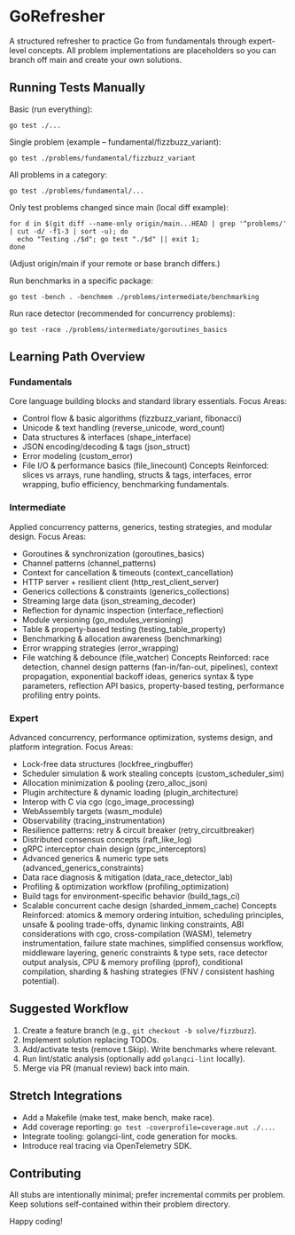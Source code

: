 # GoRefresher
A structured refresher to practice Go from fundamentals through expert-level concepts. All problem implementations are placeholders so you can branch off main and create your own solutions.

## Running Tests Manually

Basic (run everything):
```
go test ./...
```

Single problem (example – fundamental/fizzbuzz_variant):
```
go test ./problems/fundamental/fizzbuzz_variant
```

All problems in a category:
```
go test ./problems/fundamental/...
```

Only test problems changed since main (local diff example):
```
for d in $(git diff --name-only origin/main...HEAD | grep '^problems/' | cut -d/ -f1-3 | sort -u); do 
  echo "Testing ./$d"; go test "./$d" || exit 1; 
done
```
(Adjust origin/main if your remote or base branch differs.)

Run benchmarks in a specific package:
```
go test -bench . -benchmem ./problems/intermediate/benchmarking
```

Run race detector (recommended for concurrency problems):
```
go test -race ./problems/intermediate/goroutines_basics
```

## Learning Path Overview

### Fundamentals
Core language building blocks and standard library essentials.
Focus Areas:
- Control flow & basic algorithms (fizzbuzz_variant, fibonacci)
- Unicode & text handling (reverse_unicode, word_count)
- Data structures & interfaces (shape_interface)
- JSON encoding/decoding & tags (json_struct)
- Error modeling (custom_error)
- File I/O & performance basics (file_linecount)
Concepts Reinforced: slices vs arrays, rune handling, structs & tags, interfaces, error wrapping, bufio efficiency, benchmarking fundamentals.

### Intermediate
Applied concurrency patterns, generics, testing strategies, and modular design.
Focus Areas:
- Goroutines & synchronization (goroutines_basics)
- Channel patterns (channel_patterns)
- Context for cancellation & timeouts (context_cancellation)
- HTTP server + resilient client (http_rest_client_server)
- Generics collections & constraints (generics_collections)
- Streaming large data (json_streaming_decoder)
- Reflection for dynamic inspection (interface_reflection)
- Module versioning (go_modules_versioning)
- Table & property-based testing (testing_table_property)
- Benchmarking & allocation awareness (benchmarking)
- Error wrapping strategies (error_wrapping)
- File watching & debounce (file_watcher)
Concepts Reinforced: race detection, channel design patterns (fan-in/fan-out, pipelines), context propagation, exponential backoff ideas, generics syntax & type parameters, reflection API basics, property-based testing, performance profiling entry points.

### Expert
Advanced concurrency, performance optimization, systems design, and platform integration.
Focus Areas:
- Lock-free data structures (lockfree_ringbuffer)
- Scheduler simulation & work stealing concepts (custom_scheduler_sim)
- Allocation minimization & pooling (zero_alloc_json)
- Plugin architecture & dynamic loading (plugin_architecture)
- Interop with C via cgo (cgo_image_processing)
- WebAssembly targets (wasm_module)
- Observability (tracing_instrumentation)
- Resilience patterns: retry & circuit breaker (retry_circuitbreaker)
- Distributed consensus concepts (raft_like_log)
- gRPC interceptor chain design (grpc_interceptors)
- Advanced generics & numeric type sets (advanced_generics_constraints)
- Data race diagnosis & mitigation (data_race_detector_lab)
- Profiling & optimization workflow (profiling_optimization)
- Build tags for environment-specific behavior (build_tags_ci)
- Scalable concurrent cache design (sharded_inmem_cache)
Concepts Reinforced: atomics & memory ordering intuition, scheduling principles, unsafe & pooling trade-offs, dynamic linking constraints, ABI considerations with cgo, cross-compilation (WASM), telemetry instrumentation, failure state machines, simplified consensus workflow, middleware layering, generic constraints & type sets, race detector output analysis, CPU & memory profiling (pprof), conditional compilation, sharding & hashing strategies (FNV / consistent hashing potential).

## Suggested Workflow
1. Create a feature branch (e.g., `git checkout -b solve/fizzbuzz`).
2. Implement solution replacing TODOs.
3. Add/activate tests (remove t.Skip). Write benchmarks where relevant.
4. Run lint/static analysis (optionally add `golangci-lint` locally).
5. Merge via PR (manual review) back into main.

## Stretch Integrations
- Add a Makefile (make test, make bench, make race).
- Add coverage reporting: `go test -coverprofile=coverage.out ./...`.
- Integrate tooling: golangci-lint, code generation for mocks.
- Introduce real tracing via OpenTelemetry SDK.

## Contributing
All stubs are intentionally minimal; prefer incremental commits per problem. Keep solutions self-contained within their problem directory.

Happy coding!
